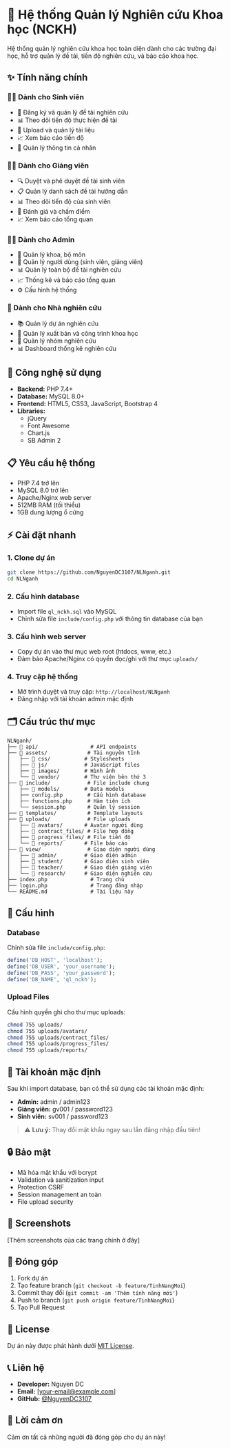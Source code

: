 # 🔬 Hệ thống Quản lý Nghiên cứu Khoa học (NCKH)

Hệ thống quản lý nghiên cứu khoa học toàn diện dành cho các trường đại học, hỗ trợ quản lý đề tài, tiến độ nghiên cứu, và báo cáo khoa học.

## ✨ Tính năng chính

### 👨‍🎓 Dành cho Sinh viên
- 📝 Đăng ký và quản lý đề tài nghiên cứu
- 📊 Theo dõi tiến độ thực hiện đề tài
- 📁 Upload và quản lý tài liệu
- 📈 Xem báo cáo tiến độ
- 👤 Quản lý thông tin cá nhân

### 👨‍🏫 Dành cho Giảng viên
- 🔍 Duyệt và phê duyệt đề tài sinh viên
- 📋 Quản lý danh sách đề tài hướng dẫn
- 📊 Theo dõi tiến độ của sinh viên
- 📝 Đánh giá và chấm điểm
- 📈 Xem báo cáo tổng quan

### 👨‍💼 Dành cho Admin
- 🏢 Quản lý khoa, bộ môn
- 👥 Quản lý người dùng (sinh viên, giảng viên)
- 📊 Quản lý toàn bộ đề tài nghiên cứu
- 📈 Thống kê và báo cáo tổng quan
- ⚙️ Cấu hình hệ thống

### 🔬 Dành cho Nhà nghiên cứu
- 📚 Quản lý dự án nghiên cứu
- 📝 Quản lý xuất bản và công trình khoa học
- 👥 Quản lý nhóm nghiên cứu
- 📊 Dashboard thống kê nghiên cứu

## 🚀 Công nghệ sử dụng

- **Backend:** PHP 7.4+
- **Database:** MySQL 8.0+
- **Frontend:** HTML5, CSS3, JavaScript, Bootstrap 4
- **Libraries:** 
  - jQuery
  - Font Awesome
  - Chart.js
  - SB Admin 2

## 📋 Yêu cầu hệ thống

- PHP 7.4 trở lên
- MySQL 8.0 trở lên
- Apache/Nginx web server
- 512MB RAM (tối thiểu)
- 1GB dung lượng ổ cứng

## ⚡ Cài đặt nhanh

### 1. Clone dự án
```bash
git clone https://github.com/NguyenDC3107/NLNganh.git
cd NLNganh
```

### 2. Cấu hình database
- Import file `ql_nckh.sql` vào MySQL
- Chỉnh sửa file `include/config.php` với thông tin database của bạn

### 3. Cấu hình web server
- Copy dự án vào thư mục web root (htdocs, www, etc.)
- Đảm bảo Apache/Nginx có quyền đọc/ghi với thư mục `uploads/`

### 4. Truy cập hệ thống
- Mở trình duyệt và truy cập: `http://localhost/NLNganh`
- Đăng nhập với tài khoản admin mặc định

## 🗂️ Cấu trúc thư mục

```
NLNganh/
├── 📁 api/                 # API endpoints
├── 📁 assets/             # Tài nguyên tĩnh
│   ├── 📁 css/           # Stylesheets
│   ├── 📁 js/            # JavaScript files
│   ├── 📁 images/        # Hình ảnh
│   └── 📁 vendor/        # Thư viện bên thứ 3
├── 📁 include/            # File include chung
│   ├── 📁 models/        # Data models
│   ├── config.php        # Cấu hình database
│   ├── functions.php     # Hàm tiện ích
│   └── session.php       # Quản lý session
├── 📁 templates/          # Template layouts
├── 📁 uploads/            # File uploads
│   ├── 📁 avatars/       # Avatar người dùng
│   ├── 📁 contract_files/ # File hợp đồng
│   ├── 📁 progress_files/ # File tiến độ
│   └── 📁 reports/       # File báo cáo
├── 📁 view/               # Giao diện người dùng
│   ├── 📁 admin/         # Giao diện admin
│   ├── 📁 student/       # Giao diện sinh viên
│   ├── 📁 teacher/       # Giao diện giảng viên
│   └── 📁 research/      # Giao diện nghiên cứu
├── index.php              # Trang chủ
├── login.php              # Trang đăng nhập
└── README.md              # Tài liệu này
```

## 🔧 Cấu hình

### Database
Chỉnh sửa file `include/config.php`:
```php
define('DB_HOST', 'localhost');
define('DB_USER', 'your_username');
define('DB_PASS', 'your_password');
define('DB_NAME', 'ql_nckh');
```

### Upload Files
Cấu hình quyền ghi cho thư mục uploads:
```bash
chmod 755 uploads/
chmod 755 uploads/avatars/
chmod 755 uploads/contract_files/
chmod 755 uploads/progress_files/
chmod 755 uploads/reports/
```

## 👥 Tài khoản mặc định

Sau khi import database, bạn có thể sử dụng các tài khoản mặc định:

- **Admin:** admin / admin123
- **Giảng viên:** gv001 / password123
- **Sinh viên:** sv001 / password123

> ⚠️ **Lưu ý:** Thay đổi mật khẩu ngay sau lần đăng nhập đầu tiên!

## 🔒 Bảo mật

- Mã hóa mật khẩu với bcrypt
- Validation và sanitization input
- Protection CSRF
- Session management an toàn
- File upload security

## 📸 Screenshots

[Thêm screenshots của các trang chính ở đây]

## 🤝 Đóng góp

1. Fork dự án
2. Tạo feature branch (`git checkout -b feature/TinhNangMoi`)
3. Commit thay đổi (`git commit -am 'Thêm tính năng mới'`)
4. Push to branch (`git push origin feature/TinhNangMoi`)
5. Tạo Pull Request

## 📄 License

Dự án này được phát hành dưới [MIT License](LICENSE).

## 📞 Liên hệ

- **Developer:** Nguyen DC
- **Email:** [your-email@example.com]
- **GitHub:** [@NguyenDC3107](https://github.com/NguyenDC3107)

## 🙏 Lời cảm ơn

Cảm ơn tất cả những người đã đóng góp cho dự án này!
